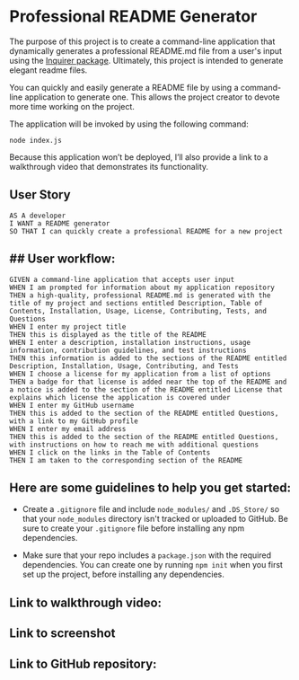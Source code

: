 # Professional README Generator

The purpose of this project is to create a command-line application that dynamically generates a professional README.md file from a user's input using the [Inquirer package](https://www.npmjs.com/package/inquirer). Ultimately, this project is intended to generate elegant readme files.

You can quickly and easily generate a README file by using a command-line application to generate one. This allows the project creator to devote more time working on the project.

The application will be invoked by using the following command:

```
node index.js
```

Because this application won’t be deployed, I’ll also provide a link to a walkthrough video that demonstrates its functionality. 

## User Story

```
AS A developer
I WANT a README generator
SO THAT I can quickly create a professional README for a new project
```

## ## User workflow:

```
GIVEN a command-line application that accepts user input
WHEN I am prompted for information about my application repository
THEN a high-quality, professional README.md is generated with the title of my project and sections entitled Description, Table of Contents, Installation, Usage, License, Contributing, Tests, and Questions
WHEN I enter my project title
THEN this is displayed as the title of the README
WHEN I enter a description, installation instructions, usage information, contribution guidelines, and test instructions
THEN this information is added to the sections of the README entitled Description, Installation, Usage, Contributing, and Tests
WHEN I choose a license for my application from a list of options
THEN a badge for that license is added near the top of the README and a notice is added to the section of the README entitled License that explains which license the application is covered under
WHEN I enter my GitHub username
THEN this is added to the section of the README entitled Questions, with a link to my GitHub profile
WHEN I enter my email address
THEN this is added to the section of the README entitled Questions, with instructions on how to reach me with additional questions
WHEN I click on the links in the Table of Contents
THEN I am taken to the corresponding section of the README
```

## Here are some guidelines to help you get started:

* Create a `.gitignore` file and include `node_modules/` and `.DS_Store/` so that your `node_modules` directory isn't tracked or uploaded to GitHub. Be sure to create your `.gitignore` file before installing any npm dependencies.

* Make sure that your repo includes a `package.json` with the required dependencies. You can create one by running `npm init` when you first set up the project, before installing any dependencies.


## Link to walkthrough video:


## Link to screenshot


## Link to GitHub repository:
